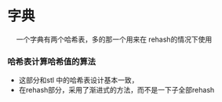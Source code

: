 字典
====
&emsp; 一个字典有两个哈希表，多的那一个用来在 rehash的情况下使用

### 哈希表计算哈希值的算法

- 这部分和stl 中的哈希表设计基本一致，
- 在rehash部分，采用了渐进式的方法，而不是一下子全部rehash